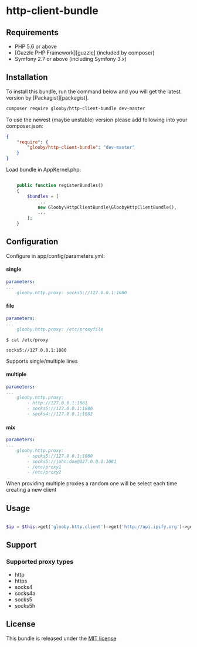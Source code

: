 # http-client-bundle

## Requirements

 - PHP 5.6 or above
 - [Guzzle PHP Framework][guzzle] (included by composer)
 - Symfony 2.7 or above (including Symfony 3.x)

## Installation
To install this bundle, run the command below and you will get the latest version by [Packagist][packagist].

``` bash
composer require glooby/http-client-bundle dev-master
```

To use the newest (maybe unstable) version please add following into your composer.json:

``` json
{
    "require": {
        "glooby/http-client-bundle": "dev-master"
    }
}
```

Load bundle in AppKernel.php:
``` php

    public function registerBundles()
    {
        $bundles = [
            ...
            new Glooby\HttpClientBundle\GloobyHttpClientBundle(),
            ...
        ];
    }
```

## Configuration

Configure in app/config/parameters.yml:

#### single
``` yaml
parameters:
...
    glooby.http.proxy: socks5://127.0.0.1:1080

```

#### file
``` yaml
parameters:
...
    glooby.http.proxy: /etc/proxyfile

```

    $ cat /etc/proxy

    socks5://127.0.0.1:1080

Supports single/multiple lines

#### multiple
``` yaml
parameters:
...
    glooby.http.proxy:
        - http://127.0.0.1:1081
        - socks5://127.0.0.1:1080
        - socks4://127.0.0.1:1082

```

#### mix
``` yaml
parameters:
...
    glooby.http.proxy:
        - socks5://127.0.0.1:1080
        - socks5://john:doe@127.0.0.1:1081
        - /etc/proxy1
        - /etc/proxy2

```

When providing multiple proxies a random one will be select each time creating a new client

## Usage

``` php

$ip = $this->get('glooby.http.client')->get('http://api.ipify.org')->getBody();

```

## Support

### Supported proxy types

 * http
 * https
 * socks4
 * socks4a
 * socks5
 * socks5h

## License

This bundle is released under the [MIT license](Resources/meta/LICENSE)

